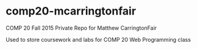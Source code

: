 # comp20-mcarringtonfair
COMP 20 Fall 2015 Private Repo for Matthew CarringtonFair

Used to store coursework and labs for COMP 20 Web Programming class
